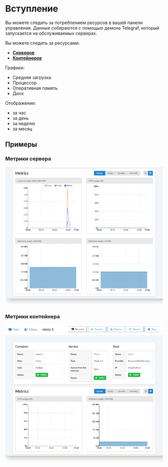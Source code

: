 # Вступление

Вы можете следить за потреблением ресурсов в вашей панели управления. Данные собираются с помощью демона Telegraf, который запускается на обслуживаемых серверах.

Вы можете следить за ресурсами:

- [**Серверов**](getting-started/hosts/)
- [**Контейнеров**](getting-started/containers/)

Графики:

- Средняя загрузка
- Процессор
- Оперативная память
- Диск  

Отображение:

- за час
- за день
- за неделю
- за месяц

## Примеры

### Метрики сервера

![Host metrics](../img/host_metrics.png)

### Метрики контейнера

![Host metrics](../img/container_metrics.png)
